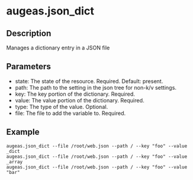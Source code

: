 # augeas.json_dict

## Description

Manages a dictionary entry in a JSON file

## Parameters

* state: The state of the resource. Required. Default: present.
* path: The path to the setting in the json tree for non-k/v settings.
* key: The key portion of the dictionary. Required.
* value: The value portion of the dictionary. Required.
* type: The type of the value. Optional.
* file: The file to add the variable to. Required.

## Example

```shell
augeas.json_dict --file /root/web.json --path / --key "foo" --value _dict
augeas.json_dict --file /root/web.json --path / --key "foo" --value _array
augeas.json_dict --file /root/web.json --path / --key "foo" --value "bar"
```

